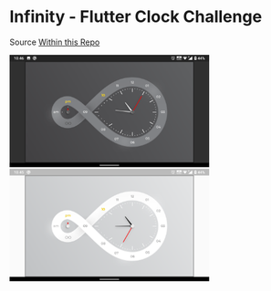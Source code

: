 # Infinity - Flutter Clock Challenge

Source [Within this Repo](analog_clock)

<img src='media/flutter_clock_infinity_dark.png' width='350'>

<img src='media/flutter_clock_infinity_light.png' width='350'>
